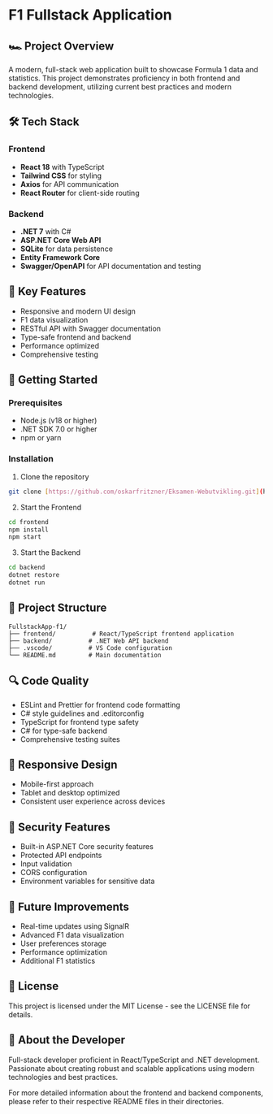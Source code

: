 # F1 Fullstack Application

## 🏎️ Project Overview

A modern, full-stack web application built to showcase Formula 1 data and statistics. This project demonstrates proficiency in both frontend and backend development, utilizing current best practices and modern technologies.

## 🛠️ Tech Stack

### Frontend

- **React 18** with TypeScript
- **Tailwind CSS** for styling
- **Axios** for API communication
- **React Router** for client-side routing

### Backend

- **.NET 7** with C#
- **ASP.NET Core Web API**
- **SQLite** for data persistence
- **Entity Framework Core**
- **Swagger/OpenAPI** for API documentation and testing

## 🌟 Key Features

- Responsive and modern UI design
- F1 data visualization
- RESTful API with Swagger documentation
- Type-safe frontend and backend
- Performance optimized
- Comprehensive testing

## 🚀 Getting Started

### Prerequisites

- Node.js (v18 or higher)
- .NET SDK 7.0 or higher
- npm or yarn

### Installation

1. Clone the repository

```bash
git clone [https://github.com/oskarfritzner/Eksamen-Webutvikling.git](https://github.com/oskarfritzner/Fullstack-F1-App__Eksamen-Webutvikling.git)
```

2. Start the Frontend

```bash
cd frontend
npm install
npm start
```

3. Start the Backend

```bash
cd backend
dotnet restore
dotnet run
```

## 📁 Project Structure

```
FullstackApp-f1/
├── frontend/          # React/TypeScript frontend application
├── backend/          # .NET Web API backend
├── .vscode/          # VS Code configuration
└── README.md         # Main documentation
```

## 🔍 Code Quality

- ESLint and Prettier for frontend code formatting
- C# style guidelines and .editorconfig
- TypeScript for frontend type safety
- C# for type-safe backend
- Comprehensive testing suites

## 📱 Responsive Design

- Mobile-first approach
- Tablet and desktop optimized
- Consistent user experience across devices

## 🔐 Security Features

- Built-in ASP.NET Core security features
- Protected API endpoints
- Input validation
- CORS configuration
- Environment variables for sensitive data

## 🎯 Future Improvements

- Real-time updates using SignalR
- Advanced F1 data visualization
- User preferences storage
- Performance optimization
- Additional F1 statistics

## 📄 License

This project is licensed under the MIT License - see the LICENSE file for details.

## 👤 About the Developer

Full-stack developer proficient in React/TypeScript and .NET development. Passionate about creating robust and scalable applications using modern technologies and best practices.

For more detailed information about the frontend and backend components, please refer to their respective README files in their directories.
